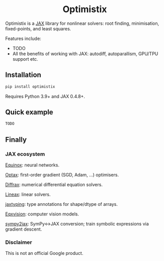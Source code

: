 <h1 align='center'>Optimistix</h1>

Optimistix is a [JAX](https://github.com/google/jax) library for nonlinear solvers: root finding, minimisation, fixed-points, and least squares.

Features include:

- TODO
- All the benefits of working with JAX: autodiff, autoparallism, GPU/TPU support etc.

## Installation

```bash
pip install optimistix
```

Requires Python 3.9+ and JAX 0.4.8+.

## Quick example

```python
TODO
```

## Finally

### JAX ecosystem

[Equinox](https://github.com/patrick-kidger/equinox): neural networks.

[Optax](https://github.com/deepmind/optax): first-order gradient (SGD, Adam, ...) optimisers.

[Diffrax](https://github.com/patrick-kidger/diffrax): numerical differential equation solvers.

[Lineax](https://github.com/google/lineax): linear solvers.

[jaxtyping](https://github.com/google/jaxtyping): type annotations for shape/dtype of arrays.

[Eqxvision](https://github.com/paganpasta/eqxvision): computer vision models.

[sympy2jax](https://github.com/google/sympy2jax): SymPy<->JAX conversion; train symbolic expressions via gradient descent.

### Disclaimer

This is not an official Google product.
